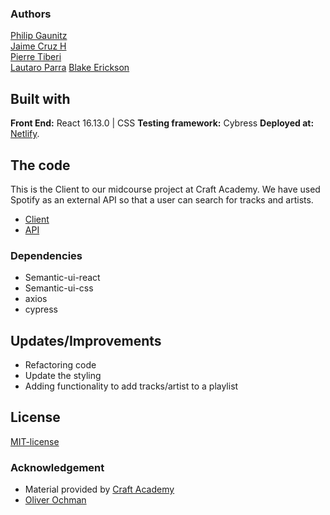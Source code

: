 

### Authors 
[Philip Gaunitz](https://github.com/pgauntiz)  
[Jaime Cruz H](https://github.com/JaimeCrz)  
[Pierre Tiberi](https://github.com/pierre-1/)  
[Lautaro Parra](https://github.com/dernathul)
[Blake Erickson](https://github.com/blake-futchi/) 

## Built with
**Front End:** React 16.13.0 | CSS
**Testing framework:** Cybress
**Deployed at:** [Netlify](https://vibefm.netlify.app/).

## The code   
This is the Client to our midcourse project at Craft Academy. 
We have used Spotify as an external API so that a user can search for tracks and artists. 
* [Client](https://github.com/pgaunitz/vibe_fm_team_3_client)
* [API](https://github.com/pgaunitz/vibe_fm_team_3_api)

### Dependencies  
* Semantic-ui-react
* Semantic-ui-css
* axios
* cypress
  

## Updates/Improvements   
- Refactoring code
- Update the styling
- Adding functionality to add tracks/artist to a playlist

## License  
[MIT-license](https://en.wikipedia.org/wiki/MIT_License)

### Acknowledgement  
- Material provided by [Craft Academy](https://craftacademy.se)
- [Oliver Ochman](https://github.com/oliverochman/) 
